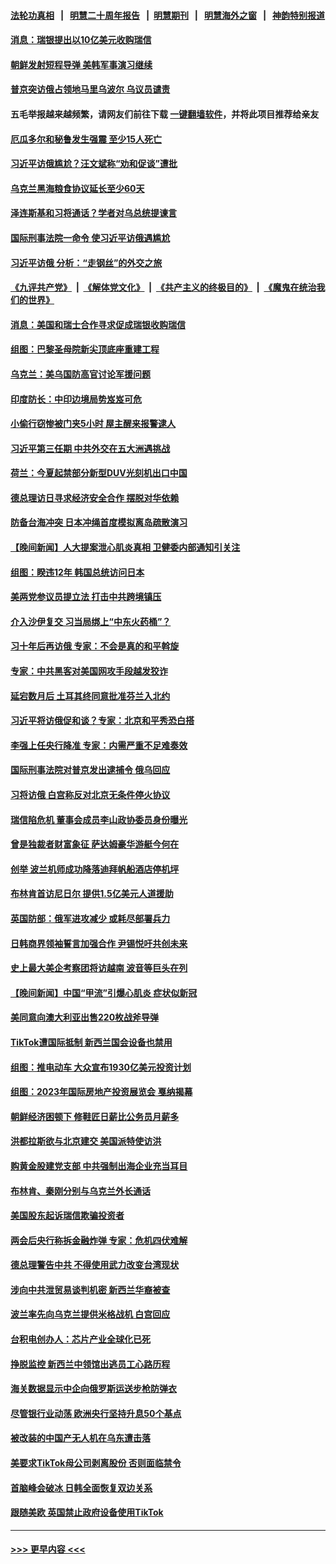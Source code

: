 #### [法轮功真相](https://github.com/gfw-breaker/truth/blob/master/README.md?t=0) &nbsp;&nbsp;|&nbsp;&nbsp; [明慧二十周年报告](https://github.com/gfw-breaker/mh-reports/blob/master/README.md?t=0) &nbsp;&nbsp;|&nbsp;&nbsp;[明慧期刊](https://github.com/gfw-breaker/mh-qikan) &nbsp;&nbsp;|&nbsp;&nbsp; [明慧海外之窗](https://github.com/gfw-breaker/mh-news/blob/master/README.md?t=0) &nbsp;&nbsp;|&nbsp;&nbsp; [神韵特别报道](https://github.com/gfw-breaker/mh-news/blob/master/shenyun.md?t=0)
#### [消息：瑞银提出以10亿美元收购瑞信](../pages/nsc418/n13953849.md?t=03200043) 
#### [朝鲜发射短程导弹 美韩军事演习继续](../pages/nsc418/n13953781.md?t=03200043) 
#### [普京突访俄占领地马里乌波尔 乌议员谴责](../pages/nsc418/n13953749.md?t=03200043) 
#### 五毛举报越来越频繁，请网友们前往下载 [一键翻墙软件](https://github.com/gfw-breaker/ssr-accounts)，并将此项目推荐给亲友
#### [厄瓜多尔和秘鲁发生强震 至少15人死亡](../pages/nsc418/n13953570.md?t=03200043) 
#### [习近平访俄尴尬？汪文斌称“劝和促谈”遭批](../pages/nsc418/n13953279.md?t=03200043) 
#### [乌克兰黑海粮食协议延长至少60天](../pages/nsc418/n13953281.md?t=03200043) 
#### [泽连斯基和习将通话？学者对乌总统提谏言](../pages/nsc418/n13953241.md?t=03200043) 
#### [国际刑事法院一命令 使习近平访俄遇尴尬](../pages/nsc418/n13953314.md?t=03200043) 
#### [习近平访俄 分析：“走钢丝”的外交之旅](../pages/nsc418/n13953196.md?t=03200043) 
#### [《九评共产党》](https://github.com/begood0513/9ping.md/blob/master/README.md) &nbsp;|&nbsp; [《解体党文化》](../../../../jtdwh.md/blob/master/README.md)  &nbsp;|&nbsp; [《共产主义的终极目的》](../../../../gczydzjmd.md/blob/master/README.md) &nbsp;|&nbsp; [《魔鬼在统治我们的世界》](../../../../mgztzwmdsj.md/blob/master/README.md) 
#### [消息：美国和瑞士合作寻求促成瑞银收购瑞信](../pages/nsc418/n13953262.md?t=03200043) 
#### [组图：巴黎圣母院新尖顶底座重建工程](../pages/nsc418/n13953027.md?t=03200043) 
#### [乌克兰：美乌国防高官讨论军援问题](../pages/nsc418/n13953235.md?t=03200043) 
#### [印度防长：中印边境局势岌岌可危](../pages/nsc418/n13953187.md?t=03200043) 
#### [小偷行窃惨被门夹5小时 屋主醒来报警逮人](../pages/nsc418/n13953013.md?t=03200043) 
#### [习近平第三任期 中共外交在五大洲遇挑战](../pages/nsc418/n13951340.md?t=03200043) 
#### [荷兰：今夏起禁部分新型DUV光刻机出口中国](../pages/nsc418/n13953171.md?t=03200043) 
#### [德总理访日寻求经济安全合作 摆脱对华依赖](../pages/nsc418/n13953123.md?t=03200043) 
#### [防备台海冲突 日本冲绳首度模拟离岛疏散演习](../pages/nsc418/n13953051.md?t=03200043) 
#### [【晚间新闻】人大提案泄心肌炎真相 卫健委内部通知引关注](../pages/nsc418/n13952941.md?t=03200043) 
#### [组图：睽违12年 韩国总统访问日本](../pages/nsc418/n13952333.md?t=03200043) 
#### [美两党参议员提立法 打击中共跨境镇压](../pages/nsc418/n13952926.md?t=03200043) 
#### [介入沙伊复交 习当局绑上“中东火药桶”？](../pages/nsc418/n13952645.md?t=03200043) 
#### [习十年后再访俄 专家：不会是真的和平斡旋](../pages/nsc418/n13952888.md?t=03200043) 
#### [专家：中共黑客对美国网攻手段越发狡诈](../pages/nsc418/n13952857.md?t=03200043) 
#### [延宕数月后 土耳其终同意批准芬兰入北约](../pages/nsc418/n13952762.md?t=03200043) 
#### [习近平将访俄促和谈？专家：北京和平秀恐白搭](../pages/nsc418/n13952569.md?t=03200043) 
#### [李强上任央行降准 专家：内需严重不足难奏效](../pages/nsc418/n13952465.md?t=03200043) 
#### [国际刑事法院对普京发出逮捕令 俄乌回应](../pages/nsc418/n13952577.md?t=03200043) 
#### [习将访俄 白宫称反对北京无条件停火协议](../pages/nsc418/n13952582.md?t=03200043) 
#### [瑞信陷危机 董事会成员李山政协委员身份曝光](../pages/nsc418/n13952540.md?t=03200043) 
#### [曾是独裁者财富象征 萨达姆豪华游艇今何在](../pages/nsc418/n13952479.md?t=03200043) 
#### [创举 波兰机师成功降落迪拜帆船酒店停机坪](../pages/nsc418/n13952451.md?t=03200043) 
#### [布林肯首访尼日尔 提供1.5亿美元人道援助](../pages/nsc418/n13952394.md?t=03200043) 
#### [英国防部：俄军进攻减少 或耗尽部署兵力](../pages/nsc418/n13952373.md?t=03200043) 
#### [日韩商界领袖誓言加强合作 尹锡悦吁共创未来](../pages/nsc418/n13952278.md?t=03200043) 
#### [史上最大美企考察团将访越南 波音等巨头在列](../pages/nsc418/n13952300.md?t=03200043) 
#### [【晚间新闻】中国“甲流”引爆心肌炎 症状似新冠](../pages/nsc418/n13952290.md?t=03200043) 
#### [美同意向澳大利亚出售220枚战斧导弹](../pages/nsc418/n13952218.md?t=03200043) 
#### [TikTok遭国际抵制 新西兰国会设备也禁用](../pages/nsc418/n13952157.md?t=03200043) 
#### [组图：推电动车 大众宣布1930亿美元投资计划](../pages/nsc418/n13951623.md?t=03200043) 
#### [组图：2023年国际房地产投资展览会 戛纳揭幕](../pages/nsc418/n13951494.md?t=03200043) 
#### [朝鲜经济困顿下 修鞋匠日薪比公务员月薪多](../pages/nsc418/n13952083.md?t=03200043) 
#### [洪都拉斯欲与北京建交 美国派特使访洪](../pages/nsc418/n13952044.md?t=03200043) 
#### [购黄金股建党支部 中共强制出海企业充当耳目](../pages/nsc418/n13951905.md?t=03200043) 
#### [布林肯、秦刚分别与乌克兰外长通话](../pages/nsc418/n13952005.md?t=03200043) 
#### [美国股东起诉瑞信欺骗投资者](../pages/nsc418/n13951898.md?t=03200043) 
#### [两会后央行称拆金融炸弹 专家：危机四伏难解](../pages/nsc418/n13951410.md?t=03200043) 
#### [德总理警告中共 不得使用武力改变台湾现状](../pages/nsc418/n13951807.md?t=03200043) 
#### [涉向中共泄贸易谈判机密 新西兰华裔被查](../pages/nsc418/n13951853.md?t=03200043) 
#### [波兰率先向乌克兰提供米格战机 白宫回应](../pages/nsc418/n13951812.md?t=03200043) 
#### [台积电创办人：芯片产业全球化已死](../pages/nsc418/n13951841.md?t=03200043) 
#### [挣脱监控 新西兰中领馆出逃员工心路历程](../pages/nsc418/n13951783.md?t=03200043) 
#### [海关数据显示中企向俄罗斯运送步枪防弹衣](../pages/nsc418/n13951828.md?t=03200043) 
#### [尽管银行业动荡 欧洲央行坚持升息50个基点](../pages/nsc418/n13951706.md?t=03200043) 
#### [被改装的中国产无人机在乌东遭击落](../pages/nsc418/n13951707.md?t=03200043) 
#### [美要求TikTok母公司剥离股份 否则面临禁令](../pages/nsc418/n13951610.md?t=03200043) 
#### [首脑峰会破冰 日韩全面恢复双边关系](../pages/nsc418/n13951578.md?t=03200043) 
#### [跟随美欧 英国禁止政府设备使用TikTok](../pages/nsc418/n13951675.md?t=03200043) 

----
#### [ >>> 更早内容 <<< ](../indexes/nsc418-earlier.md)
